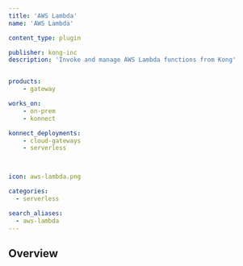 ```yaml
---
title: 'AWS Lambda'
name: 'AWS Lambda'

content_type: plugin

publisher: kong-inc
description: 'Invoke and manage AWS Lambda functions from Kong'


products:
    - gateway

works_on:
    - on-prem
    - konnect

konnect_deployments:
    - cloud-gateways
    - serverless



icon: aws-lambda.png

categories:
  - serverless

search_aliases:
  - aws-lambda
---
```


## Overview
